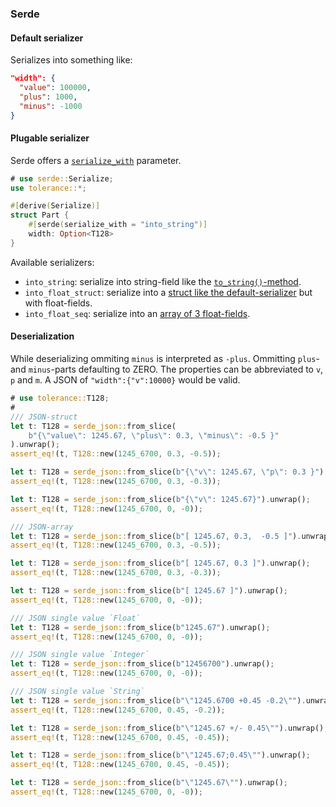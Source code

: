 ### Serde

#### Default serializer

Serializes into something like:
```json
"width": {
  "value": 100000,
  "plus": 1000,
  "minus": -1000
}
```

#### Plugable serializer

Serde offers a [`serialize_with`](https://serde.rs/field-attrs.html#serialize_with) parameter.

```rust
# use serde::Serialize;
use tolerance::*;

#[derive(Serialize)]
struct Part {
    #[serde(serialize_with = "into_string")]
    width: Option<T128>
}
```
Available serializers:
* `into_string`: serialize into string-field like the [`to_string()`-method](fn.into_string.html).
* `into_float_struct`: serialize into a [struct like the default-serializer](fn.into_float_struct.html) but with float-fields.
* `into_float_seq`: serialize into an [array of 3 float-fields](fn.into_float_seq.html).

#### Deserialization

While deserializing ommiting `minus` is interpreted as `-plus`. Ommitting `plus`- and `minus`-parts defaulting to ZERO.
The properties can be abbreviated to `v`, `p` and `m`. A JSON of `"width":{"v":10000}` would be valid.

```rust
# use tolerance::T128;
#
/// JSON-struct
let t: T128 = serde_json::from_slice(
    b"{\"value\": 1245.67, \"plus\": 0.3, \"minus\": -0.5 }"
).unwrap();
assert_eq!(t, T128::new(1245_6700, 0.3, -0.5));

let t: T128 = serde_json::from_slice(b"{\"v\": 1245.67, \"p\": 0.3 }").unwrap();
assert_eq!(t, T128::new(1245_6700, 0.3, -0.3));

let t: T128 = serde_json::from_slice(b"{\"v\": 1245.67}").unwrap();
assert_eq!(t, T128::new(1245_6700, 0, -0));

/// JSON-array
let t: T128 = serde_json::from_slice(b"[ 1245.67, 0.3,  -0.5 ]").unwrap();
assert_eq!(t, T128::new(1245_6700, 0.3, -0.5));

let t: T128 = serde_json::from_slice(b"[ 1245.67, 0.3 ]").unwrap();
assert_eq!(t, T128::new(1245_6700, 0.3, -0.3));

let t: T128 = serde_json::from_slice(b"[ 1245.67 ]").unwrap();
assert_eq!(t, T128::new(1245_6700, 0, -0));

/// JSON single value `Float`
let t: T128 = serde_json::from_slice(b"1245.67").unwrap();
assert_eq!(t, T128::new(1245_6700, 0, -0));

/// JSON single value `Integer`
let t: T128 = serde_json::from_slice(b"12456700").unwrap();
assert_eq!(t, T128::new(1245_6700, 0, -0));

/// JSON single value `String`
let t: T128 = serde_json::from_slice(b"\"1245.6700 +0.45 -0.2\"").unwrap();
assert_eq!(t, T128::new(1245_6700, 0.45, -0.2));

let t: T128 = serde_json::from_slice(b"\"1245.67 +/- 0.45\"").unwrap();
assert_eq!(t, T128::new(1245_6700, 0.45, -0.45));

let t: T128 = serde_json::from_slice(b"\"1245.67;0.45\"").unwrap();
assert_eq!(t, T128::new(1245_6700, 0.45, -0.45));

let t: T128 = serde_json::from_slice(b"\"1245.67\"").unwrap();
assert_eq!(t, T128::new(1245_6700, 0, -0));

```
